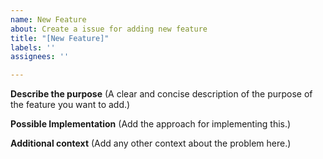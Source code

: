 ```yaml
---
name: New Feature
about: Create a issue for adding new feature
title: "[New Feature]"
labels: ''
assignees: ''

---
```


**Describe the purpose**
(A clear and concise description of the purpose of the feature you want to add.)

**Possible Implementation**
(Add the approach for implementing this.)

**Additional context**
(Add any other context about the problem here.)
